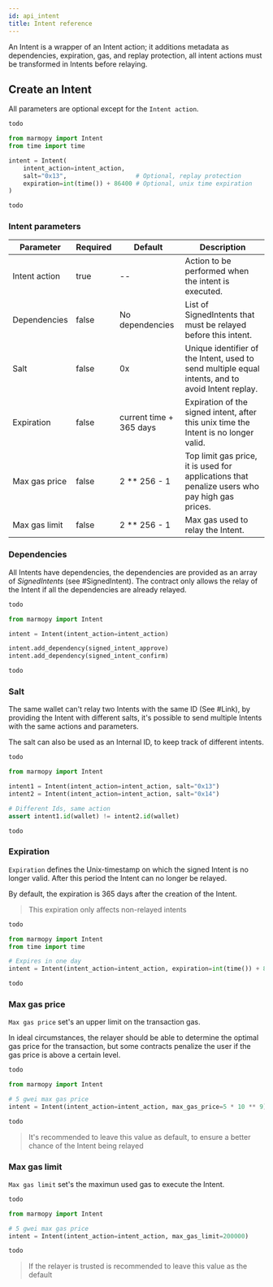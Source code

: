 ```yaml
---
id: api_intent
title: Intent reference
---
```


An Intent is a wrapper of an Intent action; it additions metadata as dependencies, expiration, gas, and replay protection, all intent actions must be transformed in Intents before relaying.

## Create an Intent

All parameters are optional except for the `Intent action`.

<!--DOCUSAURUS_CODE_TABS-->
<!--JavaScript-->
```js
todo
```
<!--Python-->
```python
from marmopy import Intent
from time import time

intent = Intent(
    intent_action=intent_action,
    salt="0x13",                   # Optional, replay protection
    expiration=int(time()) + 86400 # Optional, unix time expiration
)
```
<!--Java-->
```java
todo
```
<!--END_DOCUSAURUS_CODE_TABS-->

### Intent parameters

| Parameter     | Required | Default                 | Description                                                                                       |
|---------------|----------|-------------------------|---------------------------------------------------------------------------------------------------|
| Intent action | true     | --                      | Action to be performed when the intent is executed.                                               |
| Dependencies  | false    | No dependencies         | List of SignedIntents that must be relayed before this intent.                                    |
| Salt          | false    | 0x                      | Unique identifier of the Intent, used to send multiple equal intents, and to avoid Intent replay. |
| Expiration    | false    | current time + 365 days | Expiration of the signed intent, after this unix time the Intent is no longer valid.              |
| Max gas price | false    | 2 ** 256 - 1            | Top limit gas price, it is used for applications that penalize users who pay high gas prices.     |
| Max gas limit | false    | 2 ** 256 - 1            | Max gas used to relay the Intent.                                                                 |

### Dependencies

All Intents have dependencies, the dependencies are provided as an array of *SignedIntents* (see #SignedIntent). The contract only allows the relay of the Intent if all the dependencies are already relayed.

<!--DOCUSAURUS_CODE_TABS-->
<!--JavaScript-->
```js
todo
```
<!--Python-->
```python
from marmopy import Intent

intent = Intent(intent_action=intent_action)

intent.add_dependency(signed_intent_approve)
intent.add_dependency(signed_intent_confirm)
```
<!--Java-->
```java
todo
```
<!--END_DOCUSAURUS_CODE_TABS-->

### Salt

The same wallet can't relay two Intents with the same ID (See #Link), by providing the Intent with different salts, it's possible to send multiple Intents with the same actions and parameters. 

The salt can also be used as an Internal ID, to keep track of different intents.

<!--DOCUSAURUS_CODE_TABS-->
<!--JavaScript-->
```js
todo
```
<!--Python-->
```python
from marmopy import Intent

intent1 = Intent(intent_action=intent_action, salt="0x13")
intent2 = Intent(intent_action=intent_action, salt="0x14")

# Different Ids, same action
assert intent1.id(wallet) != intent2.id(wallet)
```
<!--Java-->
```java
todo
```
<!--END_DOCUSAURUS_CODE_TABS-->

### Expiration

`Expiration` defines the Unix-timestamp on which the signed Intent is no longer valid. After this period the Intent can no longer be relayed.

By default, the expiration is 365 days after the creation of the Intent.

> This expiration only affects non-relayed intents

<!--DOCUSAURUS_CODE_TABS-->
<!--JavaScript-->
```js
todo
```
<!--Python-->
```python
from marmopy import Intent
from time import time

# Expires in one day
intent = Intent(intent_action=intent_action, expiration=int(time()) + 86400)
```
<!--Java-->
```java
todo
```
<!--END_DOCUSAURUS_CODE_TABS-->

### Max gas price

`Max gas price` set's an upper limit on the transaction gas.

In ideal circumstances, the relayer should be able to determine the optimal gas price for the transaction, but some contracts penalize the user if the gas price is above a certain level.

<!--DOCUSAURUS_CODE_TABS-->
<!--JavaScript-->
```js
todo
```
<!--Python-->
```python
from marmopy import Intent

# 5 gwei max gas price
intent = Intent(intent_action=intent_action, max_gas_price=5 * 10 ** 9)
```
<!--Java-->
```java
todo
```
<!--END_DOCUSAURUS_CODE_TABS-->

> It's recommended to leave this value as default, to ensure a better chance of the Intent being relayed

### Max gas limit

`Max gas limit` set's the maximun used gas to execute the Intent.

<!--DOCUSAURUS_CODE_TABS-->
<!--JavaScript-->
```js
todo
```
<!--Python-->
```python
from marmopy import Intent

# 5 gwei max gas price
intent = Intent(intent_action=intent_action, max_gas_limit=200000)
```
<!--Java-->
```java
todo
```
<!--END_DOCUSAURUS_CODE_TABS-->

> If the relayer is trusted is recommended to leave this value as the default
